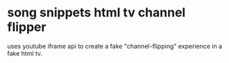 song snippets html tv channel flipper
=======

uses youtube iframe api to create a fake "channel-flipping" experience in a fake html tv.